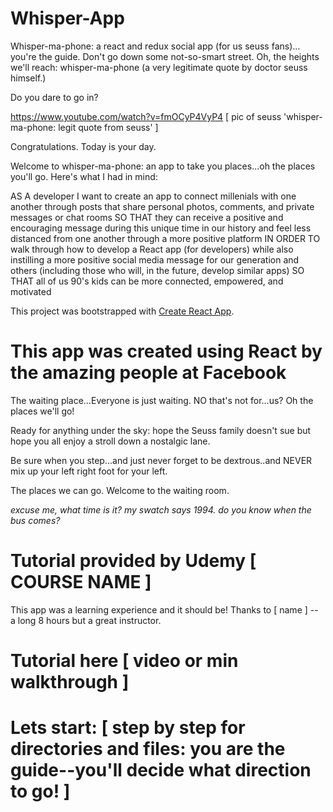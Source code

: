 # Whisper-App

Whisper-ma-phone: a react and redux social app (for us seuss fans)…you're the guide. Don't go down some not-so-smart street. Oh, the heights we'll reach: whisper-ma-phone (a very legitimate quote by doctor seuss himself.) 

Do you dare to go in?

https://www.youtube.com/watch?v=fmOCyP4VyP4
[ pic of seuss 'whisper-ma-phone: legit quote from seuss' ]

Congratulations. Today is your day. 

Welcome to whisper-ma-phone: an app to take you places...oh the places you'll go. Here's what I had in mind:

AS A developer I want to create an app to connect millenials with one another through posts that share personal photos, comments, and private messages or chat rooms
SO THAT they can receive a positive and encouraging message during this unique time in our history and feel less distanced from one another through a more positive platform
IN ORDER TO walk through how to develop a React app (for developers) while also instilling a more positive social media message for our generation and others (including those who will, in the future, develop similar apps)
SO THAT all of us 90's kids can be more connected, empowered, and motivated

This project was bootstrapped with [Create React App](https://github.com/facebook/create-react-app).

# This app was created using React by the amazing people at Facebook

The waiting place…Everyone is just waiting. NO that's not for…us? Oh the places we'll go! 

Ready for anything under the sky: hope the Seuss family doesn't sue but hope you all enjoy a stroll down a nostalgic lane.

Be sure when you step...and just never forget to be dextrous..and NEVER mix up your left right foot for your left. 

The places we can go. Welcome to the waiting room. 

*excuse me, what time is it? my swatch says 1994. do you know when the bus comes?*

# Tutorial provided by Udemy [ COURSE NAME ] 
This app was a learning experience and it should be! Thanks to [ name ] -- a long 8 hours but a great instructor. 

# Tutorial here [ video or min walkthrough ]

# Lets start: [ step by step for directories and files: you are the guide--you'll decide what direction to go! ]